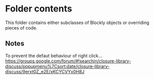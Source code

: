 # Folder contents

This folder contains either subclasses of Blockly objects or overriding pieces of code.

## Notes

To prevent the defaut behaviour of right click...
https://groups.google.com/forum/#!searchin/closure-library-discuss/popupmenu%7Csort:date/closure-library-discuss/9erxt0Z_e2E/xKCYCVYx0H8J
